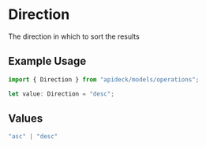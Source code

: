 # Direction

The direction in which to sort the results

## Example Usage

```typescript
import { Direction } from "apideck/models/operations";

let value: Direction = "desc";
```

## Values

```typescript
"asc" | "desc"
```